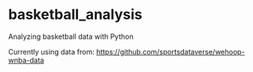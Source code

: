 # basketball_analysis
Analyzing basketball data with Python

Currently using data from: https://github.com/sportsdataverse/wehoop-wnba-data


